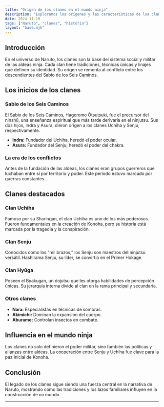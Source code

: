 ```yaml
---
title: "Origen de los clanes en el mundo ninja"
description: "Exploramos los orígenes y las características de los clanes más influyentes en el universo de Naruto."
date: 2024-11-19
tags: ["Naruto", "clanes", "historia"]
layout: "base.njk"
---
```


## Introducción

En el universo de Naruto, los clanes son la base del sistema social y militar de las aldeas ninja. Cada clan tiene tradiciones, técnicas únicas y linajes que definen su identidad. Su origen se remonta al conflicto entre los descendientes del Sabio de los Seis Caminos.

## Los inicios de los clanes

### Sabio de los Seis Caminos

El Sabio de los Seis Caminos, Hagoromo Ōtsutsuki, fue el precursor del ninshū, una enseñanza espiritual que más tarde derivaría en el ninjutsu. Sus dos hijos, Indra y Asura, dieron origen a los clanes Uchiha y Senju, respectivamente.

- **Indra:** Fundador del Uchiha, heredó el poder ocular.
- **Asura:** Fundador del Senju, heredó el poder del chakra.

### La era de los conflictos

Antes de la fundación de las aldeas, los clanes eran grupos guerreros que luchaban entre sí por territorio y poder. Este período estuvo marcado por guerras constantes.

## Clanes destacados

### Clan Uchiha
Famoso por su Sharingan, el clan Uchiha es uno de los más poderosos. Fueron fundamentales en la creación de Konoha, pero su historia está marcada por la tragedia y la conspiración.

### Clan Senju
Conocidos como los "mil brazos," los Senju son maestros del ninjutsu versátil. Hashirama Senju, su líder, se convirtió en el Primer Hokage.

### Clan Hyūga
Poseen el Byakugan, un dojutsu que les otorga habilidades de percepción únicas. Su jerarquía interna divide al clan en la rama principal y secundaria.

### Otros clanes
- **Nara:** Especialistas en técnicas de sombras.
- **Akimichi:** Dominan la expansión del cuerpo.
- **Aburame:** Controlan insectos en combate.

## Influencia en el mundo ninja

Los clanes no solo definieron el poder militar, sino también las políticas y alianzas entre aldeas. La cooperación entre Senju y Uchiha fue clave para la paz inicial de Konoha.

## Conclusión

El legado de los clanes sigue siendo una fuerza central en la narrativa de Naruto, mostrando cómo las tradiciones y los lazos familiares influyen en la construcción de un mundo.

---

